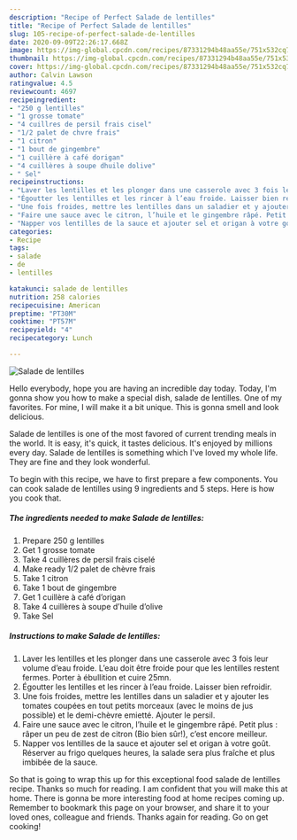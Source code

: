 ```yaml
---
description: "Recipe of Perfect Salade de lentilles"
title: "Recipe of Perfect Salade de lentilles"
slug: 105-recipe-of-perfect-salade-de-lentilles
date: 2020-09-09T22:26:17.668Z
image: https://img-global.cpcdn.com/recipes/87331294b48aa55e/751x532cq70/salade-de-lentilles-photo-principale-de-la-recette.jpg
thumbnail: https://img-global.cpcdn.com/recipes/87331294b48aa55e/751x532cq70/salade-de-lentilles-photo-principale-de-la-recette.jpg
cover: https://img-global.cpcdn.com/recipes/87331294b48aa55e/751x532cq70/salade-de-lentilles-photo-principale-de-la-recette.jpg
author: Calvin Lawson
ratingvalue: 4.5
reviewcount: 4697
recipeingredient:
- "250 g lentilles"
- "1 grosse tomate"
- "4 cuillres de persil frais cisel"
- "1/2 palet de chvre frais"
- "1 citron"
- "1 bout de gingembre"
- "1 cuillère à café dorigan"
- "4 cuillères à soupe dhuile dolive"
- " Sel"
recipeinstructions:
- "Laver les lentilles et les plonger dans une casserole avec 3 fois leur volume d’eau froide. L’eau doit être froide pour que les lentilles restent fermes. Porter à ébullition et cuire 25mn."
- "Égoutter les lentilles et les rincer à l’eau froide. Laisser bien refroidir."
- "Une fois froides, mettre les lentilles dans un saladier et y ajouter les tomates coupées en tout petits morceaux (avec le moins de jus possible) et le demi-chèvre emietté. Ajouter le persil."
- "Faire une sauce avec le citron, l’huile et le gingembre râpé. Petit plus : râper un peu de zest de citron (Bio bien sûr!), c’est encore meilleur."
- "Napper vos lentilles de la sauce et ajouter sel et origan à votre goût. Réserver au frigo quelques heures, la salade sera plus fraîche et plus imbibée de la sauce."
categories:
- Recipe
tags:
- salade
- de
- lentilles

katakunci: salade de lentilles 
nutrition: 258 calories
recipecuisine: American
preptime: "PT30M"
cooktime: "PT57M"
recipeyield: "4"
recipecategory: Lunch

---
```



![Salade de lentilles](https://img-global.cpcdn.com/recipes/87331294b48aa55e/751x532cq70/salade-de-lentilles-photo-principale-de-la-recette.jpg)

Hello everybody, hope you are having an incredible day today. Today, I'm gonna show you how to make a special dish, salade de lentilles. One of my favorites. For mine, I will make it a bit unique. This is gonna smell and look delicious.

Salade de lentilles is one of the most favored of current trending meals in the world. It is easy, it's quick, it tastes delicious. It's enjoyed by millions every day. Salade de lentilles is something which I've loved my whole life. They are fine and they look wonderful.




To begin with this recipe, we have to first prepare a few components. You can cook salade de lentilles using 9 ingredients and 5 steps. Here is how you cook that.

<!--inarticleads1-->

##### The ingredients needed to make Salade de lentilles:

1. Prepare 250 g lentilles
1. Get 1 grosse tomate
1. Take 4 cuillères de persil frais ciselé
1. Make ready 1/2 palet de chèvre frais
1. Take 1 citron
1. Take 1 bout de gingembre
1. Get 1 cuillère à café d’origan
1. Take 4 cuillères à soupe d’huile d’olive
1. Take  Sel




<!--inarticleads2-->

##### Instructions to make Salade de lentilles:

1. Laver les lentilles et les plonger dans une casserole avec 3 fois leur volume d’eau froide. L’eau doit être froide pour que les lentilles restent fermes. Porter à ébullition et cuire 25mn.
1. Égoutter les lentilles et les rincer à l’eau froide. Laisser bien refroidir.
1. Une fois froides, mettre les lentilles dans un saladier et y ajouter les tomates coupées en tout petits morceaux (avec le moins de jus possible) et le demi-chèvre emietté. Ajouter le persil.
1. Faire une sauce avec le citron, l’huile et le gingembre râpé. Petit plus : râper un peu de zest de citron (Bio bien sûr!), c’est encore meilleur.
1. Napper vos lentilles de la sauce et ajouter sel et origan à votre goût. Réserver au frigo quelques heures, la salade sera plus fraîche et plus imbibée de la sauce.




So that is going to wrap this up for this exceptional food salade de lentilles recipe. Thanks so much for reading. I am confident that you will make this at home. There is gonna be more interesting food at home recipes coming up. Remember to bookmark this page on your browser, and share it to your loved ones, colleague and friends. Thanks again for reading. Go on get cooking!
